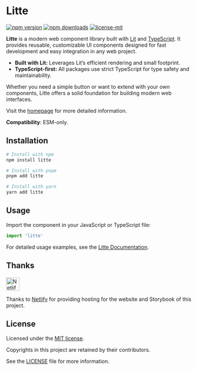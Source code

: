 # Litte

[![npm version](https://img.shields.io/npm/v/litte)](https://www.npmjs.com/package/litte)
[![npm downloads](https://img.shields.io/npm/dm/litte)](https://www.npmjs.com/package/litte)
[![license-mit](https://img.shields.io/badge/License-MIT-greens.svg)][license-mit]

**Litte** is a modern web component library built with [Lit][lit] and [TypeScript][typescript].
It provides reusable, customizable UI components designed for fast development and easy integration in
any web project.

- **Built with Lit:** Leverages Lit’s efficient rendering and small footprint.
- **TypeScript-first:** All packages use strict TypeScript for type safety and maintainability.

Whether you need a simple button or want to extend with your own components, Litte offers a solid
foundation for building modern web interfaces.

Visit the [homepage][litte-homepage] for more detailed information.

**Compatibility**: ESM-only.

## Installation

```sh
# Install with npm
npm install litte

# Install with pnpm
pnpm add litte

# Install with yarn
yarn add litte
```

## Usage

Import the component in your JavaScript or TypeScript file:

```ts
import 'litte'
```

For detailed usage examples, see the [Litte Documentation](https://litte.dev/docs).

## Thanks

<p align="left" style="margin-top: 20px;">
  <a href="https://www.netlify.com/?utm_source=litte&utm_medium=npmjs&utm_campaign=README" style="margin-right: 12px;">
    <img src="https://www.netlify.com/img/global/badges/netlify-color-accent.svg" alt="Netlify" height="36px" />
  </a>
</p>

Thanks to [Netlify](https://www.netlify.com/) for providing hosting for the website and Storybook of this project.

## License

Licensed under the [MIT license][license-mit].

Copyrights in this project are retained by their contributors.

See the [LICENSE][license-mit] file for more information.

[litte-homepage]: https://litte.dev
[license-mit]: https://github.com/riipandi/litte/blob/main/LICENSE
[typescript]: https://www.typescriptlang.org
[lit]: https://lit.dev
